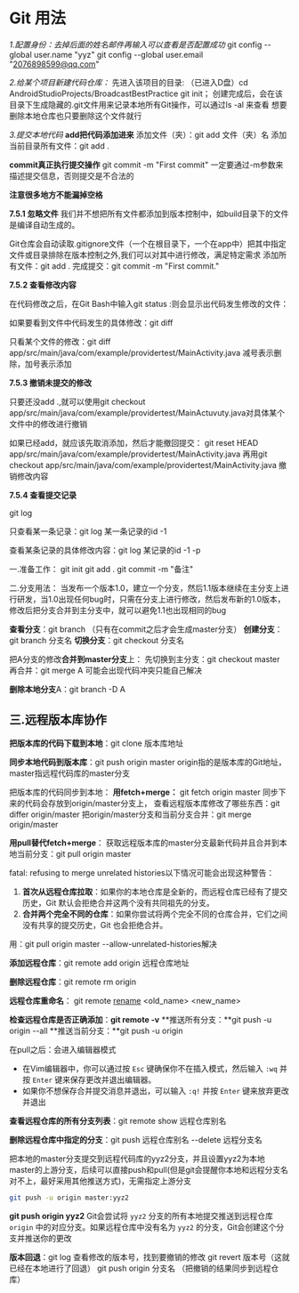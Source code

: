 # **Git   用法**

*1.配置身份：去掉后面的姓名邮件再输入可以查看是否配置成功*
  git config --global user.name "yyz"
  git config --global user.email "2076898599@qq.com"

*2.给某个项目新建代码仓库：*
  先进入该项目的目录: （已进入D盘）cd AndroidStudioProjects/BroadcastBestPractice
  git init；
  创建完成后，会在该目录下生成隐藏的.git文件用来记录本地所有Git操作，可以通过ls -al 来查看
  想要删除本地仓库也只要删除这个文件就行

*3.提交本地代码*
  **add把代码添加进来**
添加文件（夹）：git add 文件（夹）名
添加当前目录所有文件：git add .

  **commit真正执行提交操作**
git commit -m "First commit"
一定要通过-m参数来描述提交信息，否则提交是不合法的

**注意很多地方不能漏掉空格**

**7.5.1 忽略文件**
我们并不想把所有文件都添加到版本控制中，如build目录下的文件是编译自动生成的。

Git仓库会自动读取.gitignore文件（一个在根目录下，一个在app中）把其中指定文件或目录排除在版本控制之外,我们可以对其中进行修改，满足特定需求
添加所有文件：git add .
完成提交：git commit -m "First commit."

**7.5.2  查看修改内容**

在代码修改之后，在Git Bash中输入git status :则会显示出代码发生修改的文件：

如果要看到文件中代码发生的具体修改：git diff

只看某个文件的修改：git diff app/src/main/java/com/example/providertest/MainActivity.java
减号表示删除，加号表示添加

**7.5.3 撤销未提交的修改**

只要还没add .,就可以使用git checkout app/src/main/java/com/example/providertest/MainActuvuty.java对具体某个文件中的修改进行撤销

如果已经add，就应该先取消添加，然后才能撤回提交：
git reset HEAD app/src/main/java/com/example/providertest/MainActivity.java
再用git checkout app/src/main/java/com/example/providertest/MainActivity.java 撤销修改内容

**7.5.4 查看提交记录**

git log

只查看某一条记录：git log 某一条记录的id -1

查看某条记录的具体修改内容：git log 某记录的id -1 -p

一.准备工作：
git init
git add . 
git commit -m "备注"

二.分支用法：
当发布一个版本1.0，建立一个分支，然后1.1版本继续在主分支上进行研发，当1.0出现任何bug时，只需在分支上进行修改，然后发布新的1.0版本，修改后把分支合并到主分支中，就可以避免1.1也出现相同的bug

**查看分支**：git branch （只有在commit之后才会生成master分支）
**创建分支**：git branch 分支名
**切换分支**：git checkout 分支名

把A分支的修改**合并到master分支**上：
先切换到主分支：git checkout master 
再合并：git merge A
可能会出现代码冲突只能自己解决

**删除本地分支**A：git branch -D A

## 三.远程版本库协作

**把版本库的代码下载到本地**：git clone 版本库地址

**同步本地代码到版本库**：git push origin master 
origin指的是版本库的Git地址，master指远程代码库的master分支

把版本库的代码同步到本地：
**用fetch+merge：**
git fetch origin master   同步下来的代码会存放到origin/master分支上，
查看远程版本库修改了哪些东西：git differ origin/master
把origin/master分支和当前分支合并：git merge origin/master

**用pull替代fetch+merge**：
获取远程版本库的master分支最新代码并且合并到本地当前分支：git pull origin master

fatal: refusing to merge unrelated histories以下情况可能会出现这种警告：

1. **首次从远程仓库拉取**：如果你的本地仓库是全新的，而远程仓库已经有了提交历史，Git 默认会拒绝合并这两个没有共同祖先的分支。
2. **合并两个完全不同的仓库**：如果你尝试将两个完全不同的仓库合并，它们之间没有共享的提交历史，Git 也会拒绝合并。

用：git pull origin master --allow-unrelated-histories解决





**添加远程仓库**：git remote add origin 远程仓库地址

 **删除远程仓库**：git remote rm origin

**远程仓库重命名**： git remote [rename](https://so.csdn.net/so/search?q=rename&spm=1001.2101.3001.7020) <old_name> <new_name>

**检查远程仓库是否正确添加**：**git remote -v**
**推送所有分支：**git push -u origin --all
**推送当前分支：**git push -u origin

 在pull之后：会进入编辑器模式

- 在Vim编辑器中，你可以通过按 `Esc` 键确保你不在插入模式，然后输入 `:wq` 并按 `Enter` 键来保存更改并退出编辑器。
- 如果你不想保存合并提交消息并退出，可以输入 `:q!` 并按 `Enter` 键来放弃更改并退出

**查看远程仓库的所有分支列表**：git remote show 远程仓库别名

**删除远程仓库中指定的分支**：git push 远程仓库别名 --delete 远程分支名

把本地的master分支提交到远程代码库的yyz2分支，并且设置yyz2为本地master的上游分支，后续可以直接push和pull(但是git会提醒你本地和远程分支名对不上，最好采用其他推送方式)，无需指定上游分支

```sh
git push -u origin master:yyz2
```

**git push origin yyz2**
Git会尝试将 `yyz2` 分支的所有本地提交推送到远程仓库 `origin` 中的对应分支。如果远程仓库中没有名为 `yyz2` 的分支，Git会创建这个分支并推送你的更改

**版本回退**：git log 查看修改的版本号，找到要撤销的修改
                    git revert 版本号（这就已经在本地进行了回退）
                    git push origin 分支名 （把撤销的结果同步到远程仓库）

